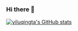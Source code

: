 ### Hi there 👋

[![yiluqingta's GitHub stats](https://github-readme-stats.vercel.app/api?username=yiluqingtai&show_icons=true&theme=radical)](https://github.com/anuraghazra/github-readme-stats)
